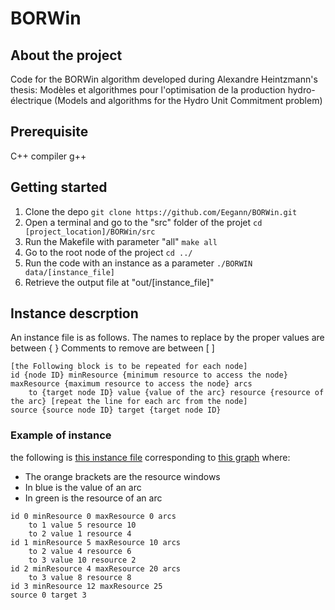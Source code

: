 # BORWin

## About the project
Code for the BORWin algorithm developed during Alexandre Heintzmann's thesis: Modèles et algorithmes pour l'optimisation de la production
hydro-électrique (Models and algorithms for the Hydro Unit Commitment problem)

## Prerequisite

C++ compiler g++

## Getting started

1. Clone the depo ``` git clone https://github.com/Eegann/BORWin.git ```
2. Open a terminal and go to the "src" folder of the projet ``` cd [project_location]/BORWin/src ```
3. Run the Makefile with parameter "all" ``` make all ```
4. Go to the root node of the project ``` cd ../ ```
5. Run the code with an instance as a parameter ``` ./BORWIN data/[instance_file] ```
6. Retrieve the output file at "out/[instance_file]"

## Instance descrption
An instance file is as follows.
The names to replace by the proper values are between { }
Comments to remove are between [ ]

````
[the Following block is to be repeated for each node]
id {node ID} minResource {minimum resource to access the node} maxResource {maximum resource to access the node} arcs
	to {target node ID} value {value of the arc} resource {resource of the arc} [repeat the line for each arc from the node]
source {source node ID} target {target node ID}
````

### Example of instance
the following is [this instance file](data/test_file.txt) corresponding to [this graph](GRAPH_EXAMPLE.pdf) where:
  - The orange brackets are the resource windows
  - In blue is the value of an arc
  - In green is the resource of an arc  

````
id 0 minResource 0 maxResource 0 arcs
	to 1 value 5 resource 10
	to 2 value 1 resource 4
id 1 minResource 5 maxResource 10 arcs
	to 2 value 4 resource 6
	to 3 value 10 resource 2
id 2 minResource 4 maxResource 20 arcs
	to 3 value 8 resource 8
id 3 minResource 12 maxResource 25
source 0 target 3
````
